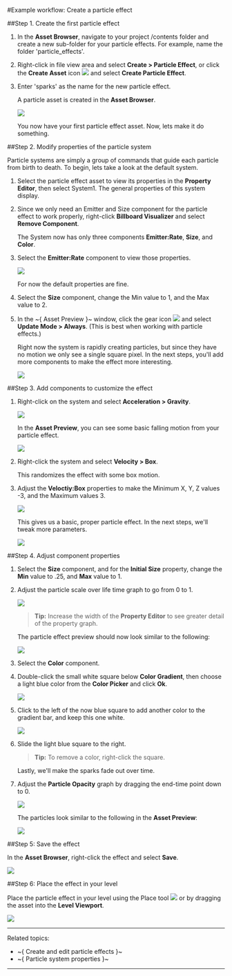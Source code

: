 #Example workflow: Create a particle effect

##Step 1. Create the first particle effect

1.	In the **Asset Browser**, navigate to your project /contents folder and create a new sub-folder for your particle effects. For example, name the folder 'particle_effects'.

2.	 Right-click in file view area and select **Create > Particle Effect**, or click the **Create Asset** icon ![](../images/icon_createAsset.png) and select **Create Particle Effect**.

3.	Enter 'sparks' as the name for the new particle effect.

	A particle asset is created in the **Asset Browser**.

	![](../images/create_particle.png)

	You now have your first particle effect asset.  Now, lets make it do something.

##Step 2. Modify properties of the particle system

Particle systems are simply a group of commands that guide each particle from birth to death.  To begin, lets take a look at the default system.

1.	Select the particle effect asset to view its properties in the **Property Editor**, then select System1.
	The general properties of this system display.

3.	Since we only need an Emitter and  Size component for the particle effect to work properly, right-click **Billboard Visualizer** and select **Remove Component**.

	The System now has only three components **Emitter:Rate**, **Size**, and **Color**.

4. Select the **Emitter:Rate** component to view those properties.

	![](../images/emitter_rate.png)

	For now the default properties are fine.

5. Select the **Size** component, change the Min value to 1, and the Max value to 2.

6. In the ~{ Asset Preview }~ window, click the gear icon ![](../images/icon_assetPreview.png)  and select **Update Mode > Always**.
	(This is best when working with particle effects.)

	Right now the system is rapidly creating particles, but since they have no motion we only see a single square pixel. In the next steps, you'll add more components to make the effect more interesting.

	![](../images/particle_single.png)

##Step 3. Add components to customize the effect

1. Right-click on the system and select **Acceleration > Gravity**.

	![](../images/acceleration_gravity.png)

	In the **Asset Preview**, you can see some basic falling motion from your particle effect.

	![](../images/particle_falling.png)

2. Right-click the system and select **Velocity > Box**.

	This randomizes the effect with some box motion.

3. Adjust the **Veloctiy:Box** properties to make the Minimum X, Y, Z values -3, and the Maximum values 3.

	![](../images/velocity_box_props.png)

	This gives us a basic, proper particle effect. In the next steps, we'll tweak more parameters.

	![](../images/particle_basic_proper.png)

##Step 4. Adjust component properties

1. Select the **Size** component, and for the **Initial Size** property, change the **Min** value to .25, and **Max** value to 1.

2. Adjust the particle scale over life time graph to go from 0 to 1.

	![](../images/particle_size_graph.png)

	> **Tip:** Increase the width of the **Property Editor** to see greater detail of the property graph.

	The particle effect preview should now look similar to the following:

	![](../images/particle_sizeadjusted.png)

3. Select the **Color** component.

4. Double-click the small white square below **Color Gradient**, then choose a light blue color from the **Color Picker** and click **Ok**.

	![](../images/particle_color_box.png)

5. Click to the left of the now blue square to add another color to the gradient bar, and keep this one white.

	![](../images/color_gradient_click.png)

6. Slide the light blue square to the right.

	> **Tip:** To remove a color, right-click the square.

	Lastly, we'll make the sparks fade out over time.

7. Adjust the **Particle Opacity** graph by dragging the end-time point down to 0.

	![](../images/particle_color_end.png)

	The particles look similar to the following in the **Asset Preview**:

	![](../images/particle_blue_sparks.png)

##Step 5: Save the effect

In the **Asset Browser**, right-click the effect and select **Save**.

![](../images/particle_save.png)

##Step 6: Place the effect in your level

Place the particle effect in your level using the Place tool ![](../images/icon_PlaceTool.png) or by dragging the asset into the **Level Viewport**.

![](../images/particle_in_level.png)

---
Related topics:
- ~{ Create and edit particle effects }~
- ~{ Particle system properties }~
---
